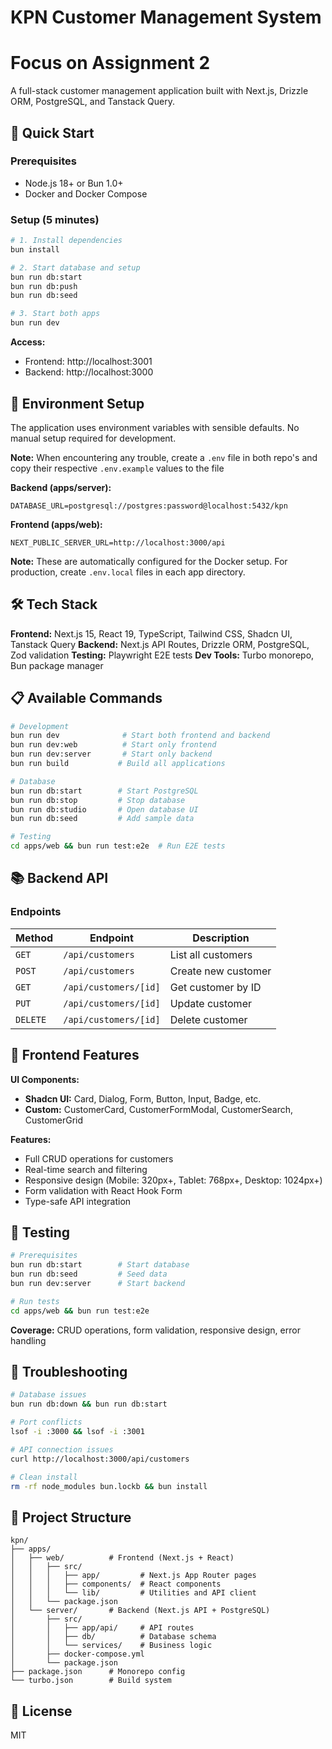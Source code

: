 # KPN Customer Management System
# Focus on Assignment 2

A full-stack customer management application built with Next.js, Drizzle ORM, PostgreSQL, and Tanstack Query.

## 🚀 Quick Start

### Prerequisites

- Node.js 18+ or Bun 1.0+
- Docker and Docker Compose

### Setup (5 minutes)

```bash
# 1. Install dependencies
bun install

# 2. Start database and setup
bun run db:start
bun run db:push
bun run db:seed

# 3. Start both apps
bun run dev
```

**Access:**

- Frontend: http://localhost:3001
- Backend: http://localhost:3000

## 🔧 Environment Setup

The application uses environment variables with sensible defaults. No manual setup required for development.

**Note:** When encountering any trouble, create a `.env` file in both repo's and copy their respective `.env.example` values to the file

**Backend (apps/server):**

```env
DATABASE_URL=postgresql://postgres:password@localhost:5432/kpn
```

**Frontend (apps/web):**

```env
NEXT_PUBLIC_SERVER_URL=http://localhost:3000/api
```

**Note:** These are automatically configured for the Docker setup. For production, create `.env.local` files in each app directory.

## 🛠️ Tech Stack

**Frontend:** Next.js 15, React 19, TypeScript, Tailwind CSS, Shadcn UI, Tanstack Query
**Backend:** Next.js API Routes, Drizzle ORM, PostgreSQL, Zod validation
**Testing:** Playwright E2E tests
**Dev Tools:** Turbo monorepo, Bun package manager

## 📋 Available Commands

```bash
# Development
bun run dev              # Start both frontend and backend
bun run dev:web          # Start only frontend
bun run dev:server       # Start only backend
bun run build           # Build all applications

# Database
bun run db:start        # Start PostgreSQL
bun run db:stop         # Stop database
bun run db:studio       # Open database UI
bun run db:seed         # Add sample data

# Testing
cd apps/web && bun run test:e2e  # Run E2E tests
```

## 📚 Backend API

### Endpoints

| Method   | Endpoint              | Description         |
| -------- | --------------------- | ------------------- |
| `GET`    | `/api/customers`      | List all customers  |
| `POST`   | `/api/customers`      | Create new customer |
| `GET`    | `/api/customers/[id]` | Get customer by ID  |
| `PUT`    | `/api/customers/[id]` | Update customer     |
| `DELETE` | `/api/customers/[id]` | Delete customer     |

## 🎨 Frontend Features

**UI Components:**

- **Shadcn UI:** Card, Dialog, Form, Button, Input, Badge, etc.
- **Custom:** CustomerCard, CustomerFormModal, CustomerSearch, CustomerGrid

**Features:**

- Full CRUD operations for customers
- Real-time search and filtering
- Responsive design (Mobile: 320px+, Tablet: 768px+, Desktop: 1024px+)
- Form validation with React Hook Form
- Type-safe API integration

## 🧪 Testing

```bash
# Prerequisites
bun run db:start        # Start database
bun run db:seed         # Seed data
bun run dev:server      # Start backend

# Run tests
cd apps/web && bun run test:e2e
```

**Coverage:** CRUD operations, form validation, responsive design, error handling

## 🔧 Troubleshooting

```bash
# Database issues
bun run db:down && bun run db:start

# Port conflicts
lsof -i :3000 && lsof -i :3001

# API connection issues
curl http://localhost:3000/api/customers

# Clean install
rm -rf node_modules bun.lockb && bun install
```

## 📁 Project Structure

```
kpn/
├── apps/
│   ├── web/          # Frontend (Next.js + React)
│   │   ├── src/
│   │   │   ├── app/         # Next.js App Router pages
│   │   │   ├── components/  # React components
│   │   │   └── lib/         # Utilities and API client
│   │   └── package.json
│   └── server/       # Backend (Next.js API + PostgreSQL)
│       ├── src/
│       │   ├── app/api/     # API routes
│       │   ├── db/          # Database schema
│       │   └── services/    # Business logic
│       ├── docker-compose.yml
│       └── package.json
├── package.json      # Monorepo config
└── turbo.json        # Build system
```

## 📝 License

MIT
